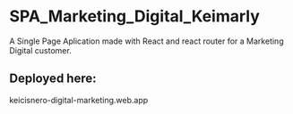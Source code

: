 # SPA_Marketing_Digital_Keimarly

A Single Page Aplication made with React and react router for a Marketing Digital customer.

## Deployed here:
keicisnero-digital-marketing.web.app